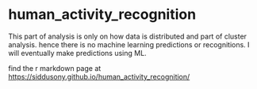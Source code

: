 # human_activity_recognition

This part of analysis is only on how data is distributed and part of cluster analysis. hence there is no machine learning predictions or recognitions. I will eventually make predictions using ML. 


find the r markdown page at https://siddusony.github.io/human_activity_recognition/
